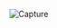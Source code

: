 ![Capture](https://user-images.githubusercontent.com/28908397/58337221-fafd5a00-7e4d-11e9-8cbf-1d6d7ebacb98.JPG)
